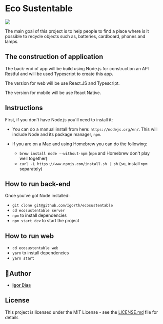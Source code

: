 # Eco Sustentable
![](https://img.shields.io/github/license/Igorth/first-project-node-bootcamp)

The main goal of this project is to help people to find a place where is it
possible to recycle objects such as, batteries, cardboard, phones and lamps.

## The construction of application

The back-end of app will be build using Node.js for construction an API Restful
and will be used Typescript to create this app.

The version for web will be use React.JS and Typescript.

The version for mobile will be use React Native.

## Instructions

First, if you don't have Node.js you'll need to install it:
* You can do a manual install from here: `https://nodejs.org/en/`. This will include Node and its package manager, `npm`.

* If you are on a Mac and using Homebrew you can do the following:
  + `brew install node --without-npm` (`npm` and Homebrew don't play well together)
  + `curl -L https://www.npmjs.com/install.sh | sh` (so, install `npm` separately)


## How to run back-end
Once you've got Node installed:
* `git clone git@github.com/Igorth/ecosustentable`
* `cd ecosustentable server`
* `npm` to install dependencies
* `npm start dev` to start the project

## How to run web
* `cd ecosustentable web`
* `yarn` to install dependencies
* `yarn start`


## 👤Author

* [**Igor Dias**](https://www.linkedin.com/in/igordiasth/)


## License

This project is licensed under the MIT License - see the [LICENSE.md](LICENSE.md) file for details
